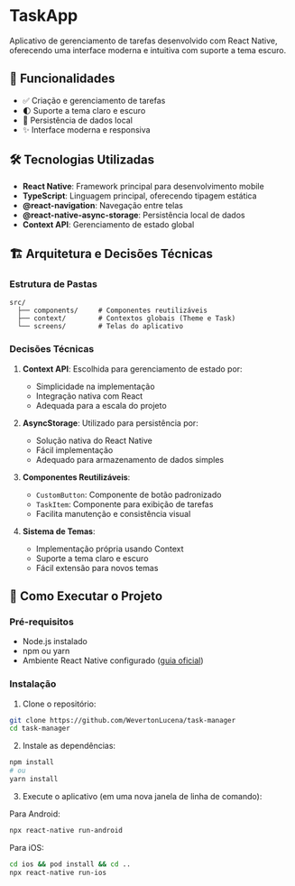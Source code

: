 # TaskApp

Aplicativo de gerenciamento de tarefas desenvolvido com React Native, oferecendo uma interface moderna e intuitiva com suporte a tema escuro.

## 🚀 Funcionalidades

- ✅ Criação e gerenciamento de tarefas
- 🌓 Suporte a tema claro e escuro
- 💾 Persistência de dados local
- ✨ Interface moderna e responsiva

## 🛠️ Tecnologias Utilizadas

- **React Native**: Framework principal para desenvolvimento mobile
- **TypeScript**: Linguagem principal, oferecendo tipagem estática
- **@react-navigation**: Navegação entre telas
- **@react-native-async-storage**: Persistência local de dados
- **Context API**: Gerenciamento de estado global

## 🏗️ Arquitetura e Decisões Técnicas

### Estrutura de Pastas
```
src/
  ├── components/     # Componentes reutilizáveis
  ├── context/        # Contextos globais (Theme e Task)
  └── screens/        # Telas do aplicativo
```

### Decisões Técnicas

1. **Context API**: Escolhida para gerenciamento de estado por:
   - Simplicidade na implementação
   - Integração nativa com React
   - Adequada para a escala do projeto

2. **AsyncStorage**: Utilizado para persistência por:
   - Solução nativa do React Native
   - Fácil implementação
   - Adequado para armazenamento de dados simples

3. **Componentes Reutilizáveis**:
   - `CustomButton`: Componente de botão padronizado
   - `TaskItem`: Componente para exibição de tarefas
   - Facilita manutenção e consistência visual

4. **Sistema de Temas**:
   - Implementação própria usando Context
   - Suporte a tema claro e escuro
   - Fácil extensão para novos temas

## 🚀 Como Executar o Projeto

### Pré-requisitos

- Node.js instalado
- npm ou yarn
- Ambiente React Native configurado ([guia oficial](https://reactnative.dev/docs/environment-setup))

### Instalação

1. Clone o repositório:
```bash
git clone https://github.com/WevertonLucena/task-manager
cd task-manager
```

2. Instale as dependências:
```bash
npm install
# ou
yarn install
```

3. Execute o aplicativo (em uma nova janela de linha de comando):

Para Android:
```bash
npx react-native run-android
```

Para iOS:
```bash
cd ios && pod install && cd ..
npx react-native run-ios
```
